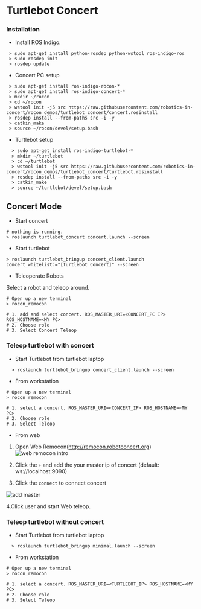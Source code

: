 # Turtlebot Concert 

### Installation

* Install ROS Indigo.

```
 > sudo apt-get install python-rosdep python-wstool ros-indigo-ros
 > sudo rosdep init
 > rosdep update
```

* Concert PC setup

```
 > sudo apt-get install ros-indigo-rocon-*
 > sudo apt-get install ros-indigo-concert-*
 > mkdir ~/rocon
 > cd ~/rocon
 > wstool init -j5 src https://raw.githubusercontent.com/robotics-in-concert/rocon_demos/turtlebot_concert/concert.rosinstall
 > rosdep install --from-paths src -i -y
 > catkin_make
 > source ~/rocon/devel/setup.bash
```

* Turtlebot setup

```
  > sudo apt-get install ros-indigo-turtlebot-*
  > mkdir ~/turtlebot
  > cd ~/turtlebot
  > wstool init -j5 src https://raw.githubusercontent.com/robotics-in-concert/rocon_demos/turtlebot_concert/turtlebot.rosinstall
  > rosdep install --from-paths src -i -y
  > catkin_make
  > source ~/turtlebot/devel/setup.bash

```

## Concert Mode

* Start concert

```
# nothing is running. 
> roslaunch turtlebot_concert concert.launch --screen
```

* Start turtlebot

```
> roslaunch turtlebot_bringup concert_client.launch concert_whitelist:="[Turtlebot Concert]" --screen
```

* Teleoperate Robots

Select a robot and teleop around. 

```
# Open up a new terminal
> rocon_remocon

# 1. add and select concert. ROS_MASTER_URI=<CONCERT_PC IP> ROS_HOSTNAME=<MY PC>
# 2. Choose role
# 3. Select Concert Teleop 
```
### Teleop turtlebot with concert 

* Start Turtlebot from turtlebot laptop

```
  > roslaunch turtlebot_bringup concert_client.launch --screen
```

* From workstation

```
# Open up a new terminal
> rocon_remocon

# 1. select a concert. ROS_MASTER_URI=<CONCERT_IP> ROS_HOSTNAME=<MY PC>
# 2. Choose role
# 3. Select Teleop 
```

 * From web
 
1. Open Web Remocon(http://remocon.robotconcert.org)
![web remocon intro](https://raw.githubusercontent.com/robotics-in-concert/rocon_demos/demo_concert/imgs/web_remocon_intro.png)

2. Click the ```+``` and add the your master ip of concert (default: ws://localhost:9090)
3. Click the ```connect``` to connect concert

![add master](https://raw.githubusercontent.com/robotics-in-concert/rocon_demos/demo_concert/imgs/web_remocon_add_master_ip.png)

4.Click user and start Web teleop.


### Teleop turtlebot without concert 

* Start Turtlebot from turtlebot laptop

```
  > roslaunch turtlebot_bringup minimal.launch --screen
```

* From workstation

```
# Open up a new terminal
> rocon_remocon

# 1. select a concert. ROS_MASTER_URI=<TURTLEBOT_IP> ROS_HOSTNAME=<MY PC>
# 2. Choose role
# 3. Select Teleop 
```

